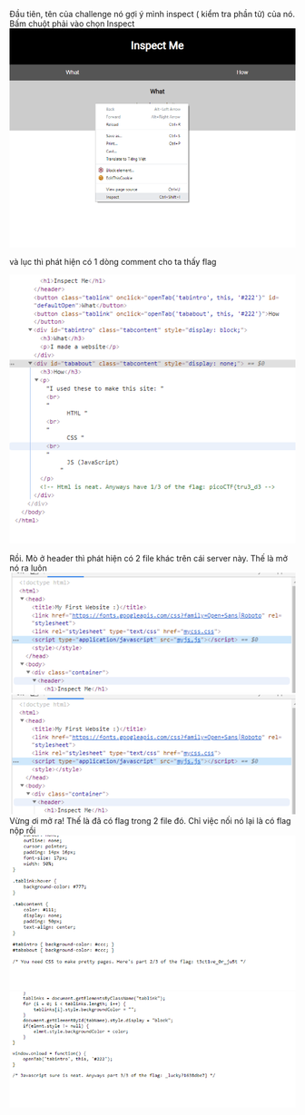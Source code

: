 Đầu tiên, tên của challenge nó gợi ý mình inspect ( kiểm tra phần tử) của nó. Bấm chuột phải vào chọn Inspect 
![](Insp3ct0r-1.png)

và lục thì phát hiện có 1 dòng comment cho ta thấy flag

![](Insp3ct0r-2.png)

Rồi. Mò ở header thì phát hiện có 2 file khác trên cái server này. Thế là mở nó ra luôn
![](Insp3ct0r-3.png)
![](Insp3ct0r-3.png)
Vừng ơi mở ra! Thế là đã có flag trong 2 file đó. Chỉ việc nối nó lại là có flag nộp rồi
![](Insp3ct0r-4.png)
![](Insp3ct0r-5.png)
